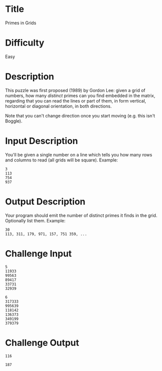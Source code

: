 # Title

Primes in Grids

# Difficulty

Easy

# Description

This puzzle was first proposed (1989) by Gordon Lee: given a grid of numbers, how many *distinct* primes can you find embedded in the matrix, regarding that you can read the lines or part of them, in form vertical, horizontal or diagonal orientation, in both directions. 

Note that you can't change direction once you start moving (e.g. this isn't Boggle). 

# Input Description

You'll be given a single number on a line which tells you how many rows and columns to read (all grids will be square). Example:

    3 
    113
    754
    937

# Output Description

Your program should emit the number of distinct primes it finds in the grid. Optionally list them. Example:

    30
    113, 311, 179, 971, 157, 751 359, ...

# Challenge Input

    5 
    11933
    99563
    89417
    33731
    32939
    
    6
    317333
    995639
    118142
    136373
    349199
    379379

# Challenge Output

    116

    187
